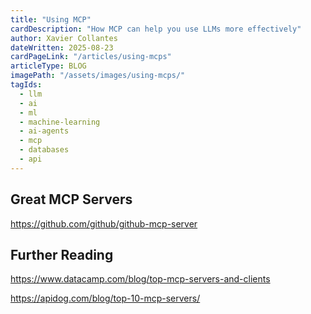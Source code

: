 ```yaml
---
title: "Using MCP"
cardDescription: "How MCP can help you use LLMs more effectively"
author: Xavier Collantes
dateWritten: 2025-08-23
cardPageLink: "/articles/using-mcps"
articleType: BLOG
imagePath: "/assets/images/using-mcps/"
tagIds:
  - llm
  - ai
  - ml
  - machine-learning
  - ai-agents
  - mcp
  - databases
  - api
---
```


## Great MCP Servers

https://github.com/github/github-mcp-server

## Further Reading

https://www.datacamp.com/blog/top-mcp-servers-and-clients

https://apidog.com/blog/top-10-mcp-servers/
